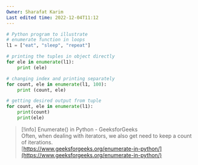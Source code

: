 ```yaml
---
Owner: Sharafat Karim
Last edited time: 2022-12-04T11:12
---
```

```Python
# Python program to illustrate
# enumerate function in loops
l1 = ["eat", "sleep", "repeat"]

# printing the tuples in object directly
for ele in enumerate(l1):
	print (ele)

# changing index and printing separately
for count, ele in enumerate(l1, 100):
	print (count, ele)

# getting desired output from tuple
for count, ele in enumerate(l1):
	print(count)
	print(ele)
```

> [!info] Enumerate() in Python - GeeksforGeeks  
> Often, when dealing with iterators, we also get need to keep a count of iterations.  
> [https://www.geeksforgeeks.org/enumerate-in-python/](https://www.geeksforgeeks.org/enumerate-in-python/)